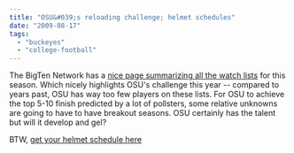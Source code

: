 ```yaml
---
title: "OSU&#039;s reloading challenge; helmet schedules"
date: "2009-08-17"
tags: 
  - "buckeyes"
  - "college-football"
---
```


The BigTen Network has a [nice page summarizing all the watch lists](http://www.bigtennetwork.com/sports/football/2009-Football-Watch-Lists.asp) for this season. Which nicely highlights OSU's challenge this year -- compared to years past, OSU has way too few players on these lists. For OSU to achieve the top 5-10 finish predicted by a lot of pollsters, some relative unknowns are going to have to have breakout seasons. OSU certainly has the talent but will it develop and gel?

BTW, [get your helmet schedule here](http://www.strangestbrew.com/cfb_sched/schedulizer.php)
